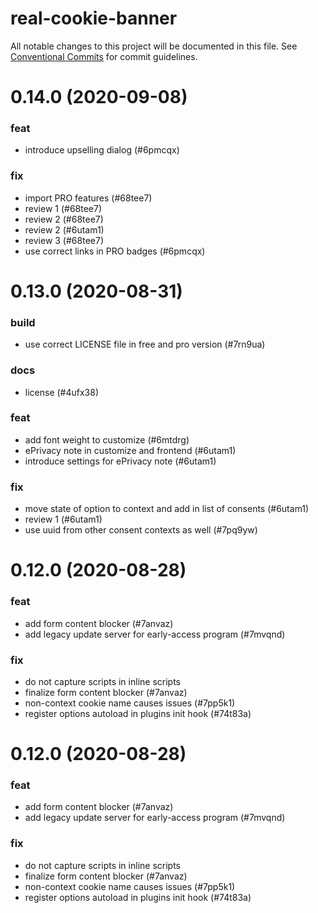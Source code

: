 # real-cookie-banner

All notable changes to this project will be documented in this file.
See [Conventional Commits](https://conventionalcommits.org) for commit guidelines.

# 0.14.0 (2020-09-08)


### feat

* introduce upselling dialog (#6pmcqx)


### fix

* import PRO features (#68tee7)
* review 1 (#68tee7)
* review 2 (#68tee7)
* review 2 (#6utam1)
* review 3 (#68tee7)
* use correct links in PRO badges (#6pmcqx)





# 0.13.0 (2020-08-31)


### build

* use correct LICENSE file in free and pro version (#7rn9ua)


### docs

* license (#4ufx38)


### feat

* add font weight to customize (#6mtdrg)
* ePrivacy note in customize and frontend (#6utam1)
* introduce settings for ePrivacy note (#6utam1)


### fix

* move state of option to context and add in list of consents (#6utam1)
* review 1 (#6utam1)
* use uuid from other consent contexts as well (#7pq9yw)





# 0.12.0 (2020-08-28)


### feat

* add form content blocker (#7anvaz)
* add legacy update server for early-access program (#7mvqnd)


### fix

* do not capture scripts in inline scripts
* finalize form content blocker (#7anvaz)
* non-context cookie name causes issues (#7pp5k1)
* register options autoload in plugins init hook (#74t83a)





# 0.12.0 (2020-08-28)


### feat

* add form content blocker (#7anvaz)
* add legacy update server for early-access program (#7mvqnd)


### fix

* do not capture scripts in inline scripts
* finalize form content blocker (#7anvaz)
* non-context cookie name causes issues (#7pp5k1)
* register options autoload in plugins init hook (#74t83a)
